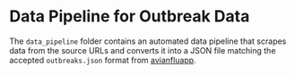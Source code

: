 # Data Pipeline for Outbreak Data

The `data_pipeline` folder contains an automated data pipeline that scrapes data from the source URLs and converts it into a JSON file matching the accepted `outbreaks.json` format from [avianfluapp](https://github.com/UMassCDS/avianfluapp).
